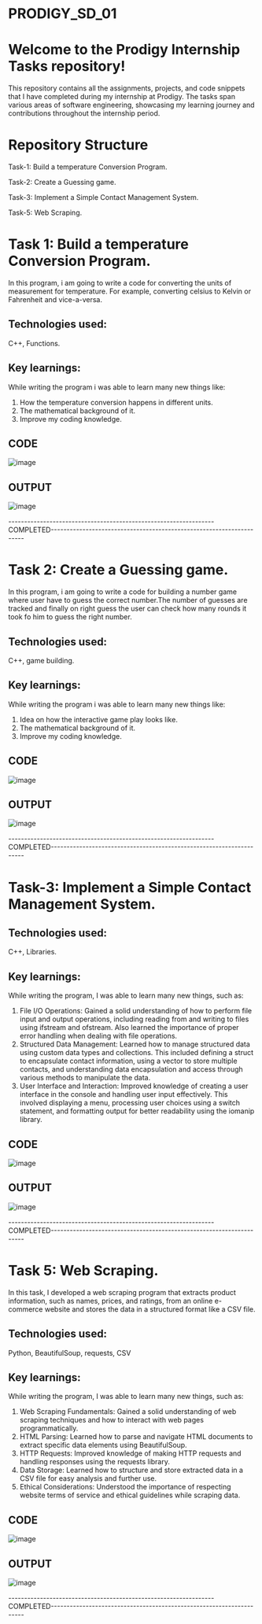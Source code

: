 # PRODIGY_SD_01
# Welcome to the Prodigy Internship Tasks repository! 
This repository contains all the assignments, projects, and code snippets that I have completed during my internship at Prodigy. The tasks span various areas of software engineering, showcasing my learning journey and contributions throughout the internship period.

# Repository Structure
Task-1: Build a temperature Conversion Program.

Task-2: Create a Guessing game.

Task-3: Implement a Simple Contact Management System.

Task-5: Web Scraping.



# Task 1: Build a temperature Conversion Program.

In this program, i am going to write a code for converting the units of measurement for temperature. For example, converting celsius to Kelvin or Fahrenheit and vice-a-versa.

## Technologies used: 

C++, Functions.

## Key learnings: 

While writing the program i was able to learn many new things like:
1. How the temperature conversion happens in different units.
2. The mathematical background of it.
3. Improve my coding knowledge.


## CODE

![image](https://github.com/Bhandariji-Suraj/PRODIGY_SD_01/assets/148539006/2425a17a-096d-4854-80dc-8f2e0a01027b)


## OUTPUT

![image](https://github.com/Bhandariji-Suraj/PRODIGY_SD_01/assets/148539006/4a69f898-99a7-45bb-b020-24d379ed2dcf)


-----------------------------------------------------------------COMPLETED---------------------------------------------------------------------

# Task 2: Create a Guessing game.

In this program, i am going to write a code for building a number game where user have to guess the correct number.The number of guesses are tracked and finally on right guess the user can check how many rounds it took fo him to guess the right number.

## Technologies used: 

C++, game building.

## Key learnings: 

While writing the program i was able to learn many new things like:
1. Idea on how the interactive game play looks like.
2. The mathematical background of it.
3. Improve my coding knowledge.

## CODE
![image](https://github.com/Bhandariji-Suraj/PRODIGY_SD_01/assets/148539006/d1322011-0b7d-491b-a65a-5c44692004fe)


## OUTPUT

![image](https://github.com/Bhandariji-Suraj/PRODIGY_SD_01/assets/148539006/cdd3cbc5-869c-42d1-8116-2455b58cf1b5)

-----------------------------------------------------------------COMPLETED---------------------------------------------------------------------

# Task-3: Implement a Simple Contact Management System.

## Technologies used: 
C++, Libraries.

## Key learnings: 

While writing the program, I was able to learn many new things, such as:

1. File I/O Operations: Gained a solid understanding of how to perform file input and output operations, including reading from and writing to files using ifstream and ofstream. Also learned the importance of proper error handling when dealing with file operations.
2. Structured Data Management: Learned how to manage structured data using custom data types and collections. This included defining a struct to encapsulate contact information, using a vector to store multiple contacts, and understanding data encapsulation and access through various methods to manipulate the data.
3. User Interface and Interaction: Improved knowledge of creating a user interface in the console and handling user input effectively. This involved displaying a menu, processing user choices using a switch statement, and formatting output for better readability using the iomanip library.

## CODE
![image](https://github.com/user-attachments/assets/66f4bdcf-2df9-4acb-9b23-f3cd70017ffd)


## OUTPUT
![image](https://github.com/user-attachments/assets/8da2625c-3e93-4f7f-a92d-1defcd6854b3)

-----------------------------------------------------------------COMPLETED---------------------------------------------------------------------


# Task 5: Web Scraping.

In this task, I developed a web scraping program that extracts product information, such as names, prices, and ratings, from an online e-commerce website and stores the data in a structured format like a CSV file.

## Technologies used: 

Python, BeautifulSoup, requests, CSV

## Key learnings: 

While writing the program, I was able to learn many new things, such as:

1. Web Scraping Fundamentals: Gained a solid understanding of web scraping techniques and how to interact with web pages programmatically.
2. HTML Parsing: Learned how to parse and navigate HTML documents to extract specific data elements using BeautifulSoup.
3. HTTP Requests: Improved knowledge of making HTTP requests and handling responses using the requests library.
4. Data Storage: Learned how to structure and store extracted data in a CSV file for easy analysis and further use.
5. Ethical Considerations: Understood the importance of respecting website terms of service and ethical guidelines while scraping data.



## CODE
![image](https://github.com/Bhandariji-Suraj/PRODIGY_SD_01/assets/148539006/13225948-fc84-4a82-aa72-a7d643a84a42)


## OUTPUT
![image](https://github.com/Bhandariji-Suraj/PRODIGY_SD_01/assets/148539006/a3817aaf-ed0c-4d50-bd92-7248f7811d99)


-----------------------------------------------------------------COMPLETED---------------------------------------------------------------------


